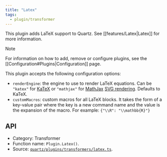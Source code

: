 ```yaml
---
title: "Latex"
tags:
  - plugin/transformer
---
```


This plugin adds LaTeX support to Quartz. See [[features/Latex|Latex]] for more information.

> [!note]
> For information on how to add, remove or configure plugins, see the [[Configuration#Plugins|Configuration]] page.

This plugin accepts the following configuration options:

- `renderEngine`: the engine to use to render LaTeX equations. Can be `"katex"` for [KaTeX](https://katex.org/) or `"mathjax"` for [MathJax](https://www.mathjax.org/) [SVG rendering](https://docs.mathjax.org/en/latest/output/svg.html). Defaults to KaTeX.
- `customMacros`: custom macros for all LaTeX blocks. It takes the form of a key-value pair where the key is a new command name and the value is the expansion of the macro. For example: `{"\\R": "\\mathbb{R}"}`

## API

- Category: Transformer
- Function name: `Plugin.Latex()`.
- Source: [`quartz/plugins/transformers/latex.ts`](https://github.com/jackyzha0/quartz/blob/v4/quartz/plugins/transformers/latex.ts).
